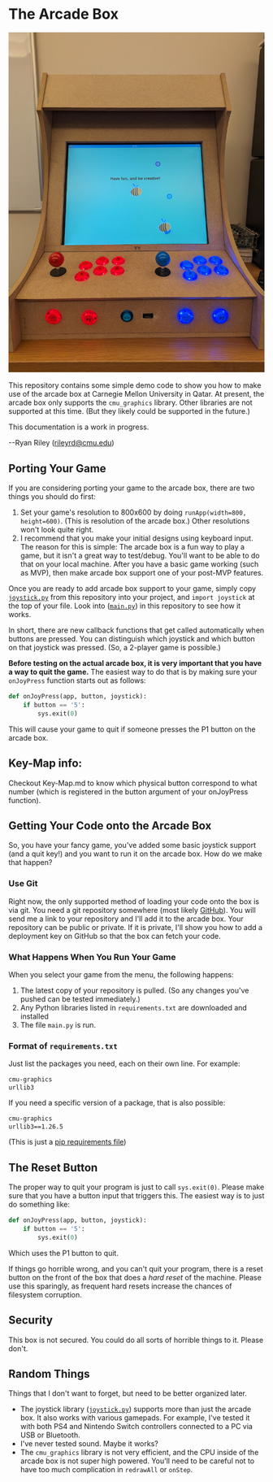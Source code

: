 # The Arcade Box

![Picture of the Arcade Box](docs/arcadebox.jpg)

This repository contains some simple demo code to show you how to make use of the arcade box at Carnegie Mellon University in Qatar.  At present, the arcade box only supports the `cmu_graphics` library.  Other libraries are not supported at this time.  (But they likely could be supported in the future.)

This documentation is a work in progress.

--Ryan Riley (rileyrd@cmu.edu)

## Porting Your Game

If you are considering porting your game to the arcade box, there are two things you should do first:

1. Set your game's resolution to 800x600 by doing `runApp(width=800, height=600)`.  (This is resolution of the arcade box.)  Other resolutions won't look quite right.
2. I recommend that you make your initial designs using keyboard input.  The reason for this is simple:  The arcade box is a fun way to play a game, but it isn't a great way to test/debug.  You'll want to be able to do that on your local machine.  After you have a basic game working (such as MVP), then make arcade box support one of your post-MVP features.

Once you are ready to add arcade box support to your game, simply copy [`joystick.py`](https://github.com/CMU15-112/arcade-box-startercode/blob/main/joystick.py) from this repository into your project, and `import joystick` at the top of your file.  Look into ([`main.py`](https://github.com/CMU15-112/arcade-box-startercode/blob/main/main.py)) in this repository to see how it works.

In short, there are new callback functions that get called automatically when buttons are pressed.  You can distinguish which joystick and which button on that joystick was pressed.  (So, a 2-player game is possible.)

**Before testing on the actual arcade box, it is very important that you have a way to quit the game.**  The easiest way to do that is by making sure your `onJoyPress` function starts out as follows:

```python
def onJoyPress(app, button, joystick):
    if button == '5':
        sys.exit(0)
```

This will cause your game to quit if someone presses the P1 button on the arcade box.

## Key-Map info:

Checkout Key-Map.md to know which physical button correspond to what number (which is registered in the button argument of your onJoyPress function).

## Getting Your Code onto the Arcade Box

So, you have your fancy game, you've added some basic joystick support (and a quit key!) and you want to run it on the arcade box.  How do we make that happen?

### Use Git

Right now, the only supported method of loading your code onto the box is via git.  You need a git repository somewhere (most likely [GitHub](https://www.github.com/)).  You will send me a link to your repository and I'll add it to the arcade box.  Your repository can be public or private.  If it is private, I'll show you how to add a deployment key on GitHub so that the box can fetch your code.

### What Happens When You Run Your Game

When you select your game from the menu, the following happens:

1. The latest copy of your repository is pulled.  (So any changes you've pushed can be tested immediately.)
2. Any Python libraries listed in `requirements.txt` are downloaded and installed
3. The file `main.py` is run.

### Format of `requirements.txt`

Just list the packages you need, each on their own line.  For example:

```
cmu-graphics
urllib3
```

If you need a specific version of a package, that is also possible:

```
cmu-graphics
urllib3==1.26.5
```

(This is just a [pip requirements file](https://pip.pypa.io/en/stable/reference/requirements-file-format/))

## The Reset Button

The proper way to quit your program is just to call `sys.exit(0)`.  Please make sure that you have a button input that triggers this.  The easiest way is to just do something like:

```python
def onJoyPress(app, button, joystick):
    if button == '5':
        sys.exit(0)
```
Which uses the P1 button to quit.

If things go horrible wrong, and you can't quit your program, there is a reset button on the front of the box that does a *hard reset* of the machine.  Please use this sparingly, as frequent hard resets increase the chances of filesystem corruption.

## Security

This box is not secured.  You could do all sorts of horrible things to it.  Please don't.

## Random Things

Things that I don't want to forget, but need to be better organized later.

- The joystick library ([`joystick.py`](https://github.com/CMU15-112/arcade-box-startercode/blob/main/joystick.py)) supports more than just the arcade box.  It also works with various gamepads.  For example, I've tested it with both PS4 and Nintendo Switch controllers connected to a PC via USB or Bluetooth.
- I've never tested sound.  Maybe it works?
- The `cmu_graphics` library is not very efficient, and the CPU inside of the arcade box is not super high powered.  You'll need to be careful not to have too much complication in `redrawAll` or `onStep`.
